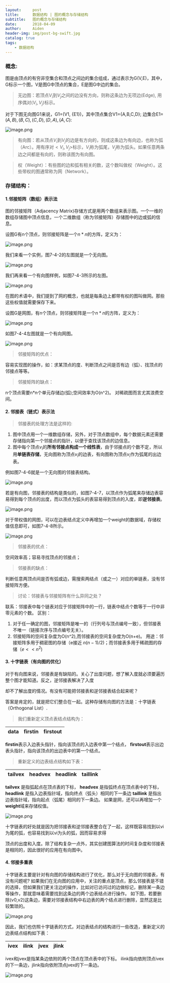 ```yaml
---
layout:     post
title:      数据结构 | 图的概念与存储结构
subtitle:   图的概念与存储结构
date:       2018-04-09
author:     Aiden
header-img: img/post-bg-swift.jpg
catalog: true 			
tags:								
    - 数据结构
---
```


### 概念:

 图是由顶点的有穷非空集合和顶点之间边的集合组成，通过表示为G(V,E)，其中，G标示一个图，V是图G中顶点的集合，E是图G中边的集合。

 >  无边图：若顶点$V_{i}$到$V_{j}$之间的边没有方向，则称这条边为无项边(Edge), 用序偶对$(V_{i},V_{j})$标示。

对于下图无向图G1来说，G1=(V1, {E1})，其中顶点集合V1={A,B,C,D}; 边集合E1=${(A,B),(B,C),(C,D),(D,A),(A,C)}$:

![image.png](https://upload-images.jianshu.io/upload_images/10402860-826eed8508133523.png?imageMogr2/auto-orient/strip%7CimageView2/2/w/1240)

 >  有向图：若从顶点$V_{i}$到$V_{j}$的边是有方向的，则成这条边为有向边，也称为弧（Arc）。用有序对$<V_{i},V_{j}>$标示，$V_{i}$称为弧尾，$V_{j}$称为弧头。如果任意两条边之间都是有向的，则称该图为有向图。


 > 权（Weight）：有些图的边和弧有相关的数，这个数叫做权（Weight）。这些带权的图通常称为网（Network）。


### 存储结构：

#### 1.邻接矩阵（数组）表示法

图的邻接矩阵（Adjacency Matrix)存储方式是用两个数组来表示图。一个一维的数组存储图中顶点信息，一个二维数组（称为邻接矩阵）存储图中的边或弧的信息。

设图G有n个顶点，则邻接矩阵是一个$n*n$的方阵，定义为：

![image.png](https://upload-images.jianshu.io/upload_images/10402860-0c66af4883099f62.png?imageMogr2/auto-orient/strip%7CimageView2/2/w/1240)

我们来看一个实例，图7-4-2的左图就是一个无向图。

![image.png](https://upload-images.jianshu.io/upload_images/10402860-26ea711db0d8d90e.png?imageMogr2/auto-orient/strip%7CimageView2/2/w/1240)

我们再来看一个有向图样例，如图7-4-3所示的左图。

![image.png](https://upload-images.jianshu.io/upload_images/10402860-0a1f9662a670538b.png?imageMogr2/auto-orient/strip%7CimageView2/2/w/1240)

在图的术语中，我们提到了网的概念，也就是每条边上都带有权的图叫做网。那些这些权值就需要保存下来。

设图G是网图，有n个顶点，则邻接矩阵是一个$n*n$的方阵，定义为：

![image.png](https://upload-images.jianshu.io/upload_images/10402860-88dd9a96c3f8f0a9.png?imageMogr2/auto-orient/strip%7CimageView2/2/w/1240)

如图7-4-4左图就是一个有向网图。

![image.png](https://upload-images.jianshu.io/upload_images/10402860-abc1d4d9d55335b3.png?imageMogr2/auto-orient/strip%7CimageView2/2/w/1240)

> 邻接矩阵的优点：

容易实现图的操作，如：求某顶点的度、判断顶点之间是否有边（弧）、找顶点的邻接点等等。

> 邻接矩阵的缺点：

n个顶点需要n*n个单元存储边(弧);空间效率为O(n^2)。 对稀疏图而言尤其浪费空间。

#### 2. 邻接表（链式）表示法

> 邻接表的处理方法是这样的:

1. 图中顶点用一个一维数组存储，另外，对于顶点数组中，每个数据元素还需要存储指向第一个邻接点的指针，以便于查找该顶点的边信息。
2. 图中每个顶点$v_{i}$的**所有邻接点构成一个线性表**，由于邻接点的个数不定，所以用**单链表存储**，无向图称为顶点$v_{i}$的边表，有向图称为顶点$v_{i}$作为弧尾的出边表。

例如图7-4-6就是一个无向图的邻接表结构。

![image.png](https://upload-images.jianshu.io/upload_images/10402860-6456f19deb94c856.png?imageMogr2/auto-orient/strip%7CimageView2/2/w/1240)

若是有向图，邻接表的结构是类似的，如图7-4-7，以顶点作为弧尾来存储边表容易得到每个顶点的出度，而以顶点为弧头的表容易得到顶点的入度，即**逆邻接表**。

![image.png](https://upload-images.jianshu.io/upload_images/10402860-b15f5d06445e2b0a.png?imageMogr2/auto-orient/strip%7CimageView2/2/w/1240)

对于带权值的网图，可以在边表结点定义中再增加一个weight的数据域，存储权值信息即可，如图7-4-8所示。

![image.png](https://upload-images.jianshu.io/upload_images/10402860-15a6aecb51ae2d58.png?imageMogr2/auto-orient/strip%7CimageView2/2/w/1240)


> 邻接表的优点：

空间效率高；容易寻找顶点的邻接点；

> 邻接表的缺点：

判断任意两顶点间是否有弧或边，需搜索两结点（或之一）对应的单链表，没有邻接矩阵方便。

> 讨论：邻接表与邻接矩阵有什么异同之处？

联系：邻接表中每个链表对应于邻接矩阵中的一行，链表中结点个数等于一行中非零元素的个数。
区别：
1. 对于任一确定的图，邻接矩阵是唯一的（行列号与顶点编号一致），但邻接表不唯一（链接次序与顶点编号无关）。
2. 邻接矩阵的空间复杂度为O(n^2),而邻接表的空间复杂度为O(n+e)。
用途：邻接矩阵多用于稠密图的存储（e接近 $n(n-1)/2$)；而邻接表多用于稀疏图的存储（$e<<n^2$)


#### 3. 十字链表（有向图的优化）

对于有向图来说，邻接表是有缺陷的。关心了出度问题，想了解入度就必须要遍历整个图才能知道。反之，逆邻接表解决了入度

却不了解出度的情况。有没有可能把邻接表和逆邻接表结合起来呢？

答案是肯定的，就是把它们整合在一起。这种存储有向图的方法是：十字链表（Orthogonal List）.

> 我们重新定义顶点表结点结构为：

data | firstin | firstout
--- | --- | ---

**firstin**表示入边表头指针，指向该顶点的入边表中第一个结点，
**firstout**表示出边表头指针，指向该顶点的出边表中的第一个结点。

> 重新定义的边表结点结构如下表：

tailvex | headvex | headlink | taillink
--- | --- | --- | ---

**tailvex** 是指弧起点在顶点表的下标，
**headvex** 是指弧终点在顶点表中的下标，
**headlink** 是指入边表指针域，指向终点（弧头）相同的下一条边
**taillink** 是指出边表指针域，指向起点（弧尾）相同的下一条边。
如果是网，还可以再增加一个**weight**域来存储权值。

![image.png](https://upload-images.jianshu.io/upload_images/10402860-c58eef2102aedd41.png?imageMogr2/auto-orient/strip%7CimageView2/2/w/1240)

十字链表的好处就是因为把邻接表和逆邻接表整合在了一起，这样既容易找到以vi为尾的弧，也容易找到以vi为头的弧，因而容易求得

顶点的出度和入度。除了结构复杂一点外，其实创建图算法的时间复杂度和邻接表是相同的，因此很好的应用在有向图中。


#### 4. 邻接多重表

十字链表主要是针对有向图的存储结构进行了优化，那么对于无向图的邻接表，有没有问题呢?
如果我们在无向图的应用中，关注的重点是顶点，那么邻接表是不错的选择，但如果我们更关注边的操作，比如对已访问过的边做标记，删除某一条边等操作，那就意味着需要找到这条边的两个边表结点进行操作。
如下图，若要删除(v0,v2)这条边，需要对邻接表结构中右边表的两个结点进行删除，显然这是比较繁琐的。


![image.png](https://upload-images.jianshu.io/upload_images/10402860-dcca80cc2d6a9b78.png?imageMogr2/auto-orient/strip%7CimageView2/2/w/1240)

因此，我们也仿照十字链表的方式，对边表结点的结构进行一些改造，重新定义的边表结点结构如下表：

ivex | ilink | jvex | jlink
--- | --- | --- | ---

ivex和jvex是指某条边依附的两个顶点在顶点表中的下标。
ilink指向依附顶点ivex的下一条边，jlink指向依附顶点jvex的下一条边。

![image.png](https://upload-images.jianshu.io/upload_images/10402860-560564ffbab03e0f.png?imageMogr2/auto-orient/strip%7CimageView2/2/w/1240)
